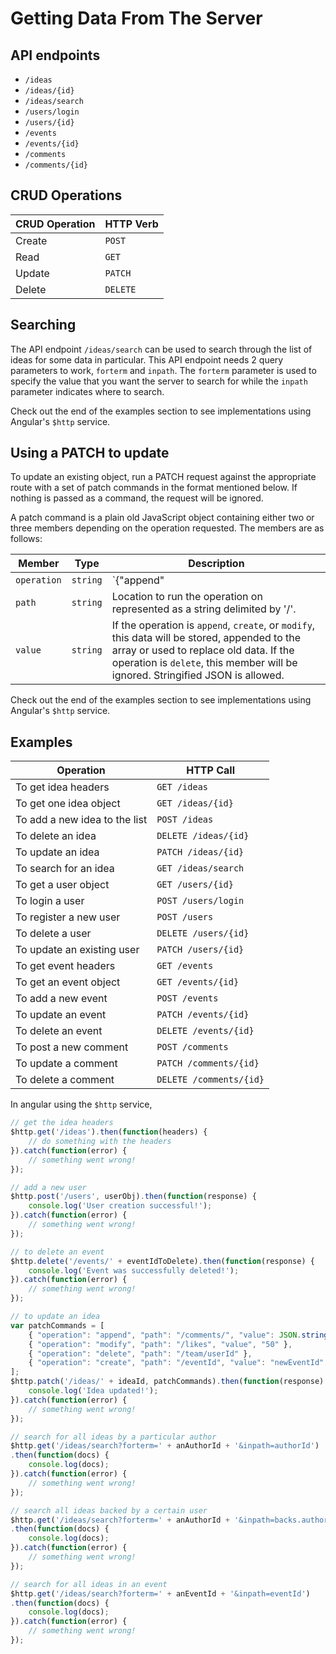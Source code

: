# Getting Data From The Server

## API endpoints

* `/ideas`
* `/ideas/{id}`
* `/ideas/search`
* `/users/login`
* `/users/{id}`
* `/events`
* `/events/{id}`
* `/comments`
* `/comments/{id}`

## CRUD Operations

| CRUD Operation | HTTP Verb |
|----------------|-----------|
| Create         | `POST`    |
| Read           | `GET`     |
| Update         | `PATCH`   |
| Delete         | `DELETE`  |

## Searching

The API endpoint `/ideas/search` can be used to search through the list of ideas for some data in particular. This API endpoint needs 2 query parameters to work, `forterm` and `inpath`. The `forterm` parameter is used to specify the value that you want the server to search for while the `inpath` parameter indicates where to search. 

Check out the end of the examples section to see implementations using Angular's `$http` service. 

## Using a PATCH to update

To update an existing object, run a PATCH request against the appropriate route with a set of patch commands in the format mentioned below. If nothing is passed as a command, the request will be ignored.

A patch command is a plain old JavaScript object containing either two or three members depending on the operation requested. The members are as follows:


| Member      | Type     | Description                                                                                                                                                                                                                                                                                    |
|-------------|----------|------------------------------------------------------------------------------------------------------------------------------------------------------------------------------------------------------------------------------------------------------------------------------------------------|
| `operation` | `string` | `{"append"|"create"|"delete"|"modify"}` - This member specifies the operation to run. Append adds to an array, create will add the `path` and the `value` under the given id, delete with remove the provided `path` and modify will reassign the data at the `path` to the `value` passed in. |
| `path`      | `string` | Location to run the operation on represented as a string delimited by '/'.                                                                                                                                                                                                                     |
| `value`     | `string` | If the operation is `append`, `create`, or `modify`, this data will be stored, appended to the array or used to replace old data. If the operation is `delete`, this member will be ignored. Stringified JSON is allowed.                                                                      |

Check out the end of the examples section to see implementations using Angular's `$http` service. 

## Examples

| Operation                      | HTTP Call                |
|--------------------------------|--------------------------|
| To get idea headers            | `GET /ideas`             |
| To get one idea object         | `GET /ideas/{id}`        |
| To add a new idea to the list  | `POST /ideas`            |
| To delete an idea              | `DELETE /ideas/{id}`     |
| To update an idea              | `PATCH /ideas/{id}`      |
| To search for an idea          | `GET /ideas/search`      |
| To get a user object           | `GET /users/{id}`        |
| To login a user                | `POST /users/login`      |
| To register a new user         | `POST /users`            |
| To delete a user               | `DELETE /users/{id}`     |
| To update an existing user     | `PATCH /users/{id}`      |
| To get event headers           | `GET /events`            |
| To get an event object         | `GET /events/{id}`       |
| To add a new event             | `POST /events`           |
| To update an event             | `PATCH /events/{id}`     |
| To delete an event             | `DELETE /events/{id}`    |
| To post a new comment          | `POST /comments`         |
| To update a comment            | `PATCH /comments/{id}`   |
| To delete a comment            | `DELETE /comments/{id}`  |

In angular using the `$http` service,

```javascript
// get the idea headers
$http.get('/ideas').then(function(headers) {
    // do something with the headers
}).catch(function(error) {
    // something went wrong!
});

// add a new user 
$http.post('/users', userObj).then(function(response) {
    console.log('User creation successful!');
}).catch(function(error) {
    // something went wrong!
});

// to delete an event
$http.delete('/events/' + eventIdToDelete).then(function(response) {
    console.log('Event was successfully deleted!');
}).catch(function(error) {
    // something went wrong!
});

// to update an idea
var patchCommands = [
    { "operation": "append", "path": "/comments/", "value": JSON.stringify(newCommentObj) },
    { "operation": "modify", "path": "/likes", "value", "50" },
    { "operation": "delete", "path": "/team/userId" },
    { "operation": "create", "path": "/eventId", "value": "newEventId" }
];
$http.patch('/ideas/' + ideaId, patchCommands).then(function(response) {
    console.log('Idea updated!');
}).catch(function(error) {
    // something went wrong!
});

// search for all ideas by a particular author
$http.get('/ideas/search?forterm=' + anAuthorId + '&inpath=authorId')
.then(function(docs) {
    console.log(docs);
}).catch(function(error) {
    // something went wrong!
});

// search all ideas backed by a certain user
$http.get('/ideas/search?forterm=' + anAuthorId + '&inpath=backs.authorId')
.then(function(docs) {
    console.log(docs);
}).catch(function(error) {
    // something went wrong!
});

// search for all ideas in an event
$http.get('/ideas/search?forterm=' + anEventId + '&inpath=eventId')
.then(function(docs) {
    console.log(docs);
}).catch(function(error) {
    // something went wrong!
});

```
